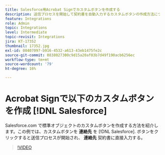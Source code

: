 ```yaml
---
title: Salesforce用Acrobat Signでカスタムボタンを作成する
description: 送信プロセスを開始して契約書を自動入力するカスタムボタンの作成方法について説明します。
feature: Integrations
role: Admin
topic: Integrations
level: Intermediate
topic-revisit: Integrations
jira: KT-17352
thumbnail: 17352.jpg
exl-id: 08407097-b916-4532-a613-43eb1475fe2c
source-git-commit: 0838027300c9d15a20af03b7d49f190acb6256ec
workflow-type: tm+mt
source-wordcount: '79'
ht-degree: 16%

---
```


# Acrobat Signで以下のカスタムボタンを作成 [!DNL Salesforce]

Salesforce.com で標準オブジェクトのカスタムボタンを作成する方法を紹介します。この例では、カスタムボタンを **連絡先** を [!DNL Salesforce]. ボタンをクリックすると送信プロセスが開始され、 **連絡先** 契約書に直接入力する。

>[!VIDEO](https://video.tv.adobe.com/v/17352?quality=12&learn=on&hidetitle=true)
